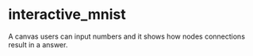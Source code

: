 # interactive_mnist
A canvas users can input numbers and it shows how nodes connections result in a answer.
